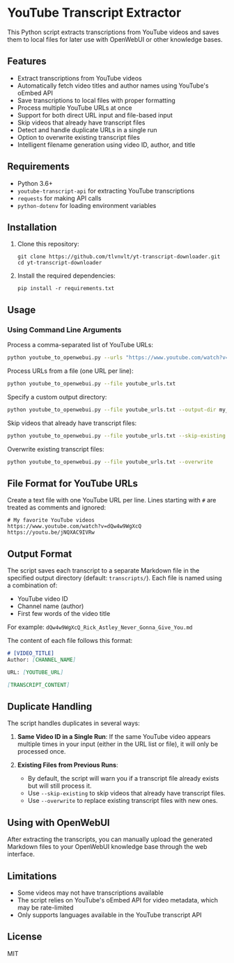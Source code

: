 # YouTube Transcript Extractor

This Python script extracts transcriptions from YouTube videos and saves them to local files for later use with OpenWebUI or other knowledge bases.

## Features

- Extract transcriptions from YouTube videos
- Automatically fetch video titles and author names using YouTube's oEmbed API
- Save transcriptions to local files with proper formatting
- Process multiple YouTube URLs at once
- Support for both direct URL input and file-based input
- Skip videos that already have transcript files
- Detect and handle duplicate URLs in a single run
- Option to overwrite existing transcript files
- Intelligent filename generation using video ID, author, and title

## Requirements

- Python 3.6+
- `youtube-transcript-api` for extracting YouTube transcriptions
- `requests` for making API calls
- `python-dotenv` for loading environment variables

## Installation

1. Clone this repository:
   ```
   git clone https://github.com/tlvnvlt/yt-transcript-downloader.git
   cd yt-transcript-downloader
   ```

2. Install the required dependencies:
   ```
   pip install -r requirements.txt
   ```

## Usage

### Using Command Line Arguments

Process a comma-separated list of YouTube URLs:

```bash
python youtube_to_openwebui.py --urls "https://www.youtube.com/watch?v=dQw4w9WgXcQ,https://youtu.be/jNQXAC9IVRw"
```

Process URLs from a file (one URL per line):

```bash
python youtube_to_openwebui.py --file youtube_urls.txt
```

Specify a custom output directory:

```bash
python youtube_to_openwebui.py --file youtube_urls.txt --output-dir my_transcripts
```

Skip videos that already have transcript files:

```bash
python youtube_to_openwebui.py --file youtube_urls.txt --skip-existing
```

Overwrite existing transcript files:

```bash
python youtube_to_openwebui.py --file youtube_urls.txt --overwrite
```

## File Format for YouTube URLs

Create a text file with one YouTube URL per line. Lines starting with `#` are treated as comments and ignored:

```
# My favorite YouTube videos
https://www.youtube.com/watch?v=dQw4w9WgXcQ
https://youtu.be/jNQXAC9IVRw
```

## Output Format

The script saves each transcript to a separate Markdown file in the specified output directory (default: `transcripts/`). Each file is named using a combination of:
- YouTube video ID
- Channel name (author)
- First few words of the video title

For example: `dQw4w9WgXcQ_Rick_Astley_Never_Gonna_Give_You.md`

The content of each file follows this format:

```markdown
# [VIDEO_TITLE]
Author: [CHANNEL_NAME]

URL: [YOUTUBE_URL]

[TRANSCRIPT_CONTENT]
```

## Duplicate Handling

The script handles duplicates in several ways:

1. **Same Video ID in a Single Run**: If the same YouTube video appears multiple times in your input (either in the URL list or file), it will only be processed once.

2. **Existing Files from Previous Runs**: 
   - By default, the script will warn you if a transcript file already exists but will still process it.
   - Use `--skip-existing` to skip videos that already have transcript files.
   - Use `--overwrite` to replace existing transcript files with new ones.

## Using with OpenWebUI

After extracting the transcripts, you can manually upload the generated Markdown files to your OpenWebUI knowledge base through the web interface.

## Limitations

- Some videos may not have transcriptions available
- The script relies on YouTube's oEmbed API for video metadata, which may be rate-limited
- Only supports languages available in the YouTube transcript API

## License

MIT 